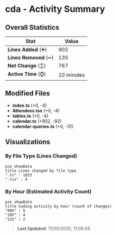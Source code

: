 # cda - Activity Summary 

## Overall Statistics

| Stat                   | Value                                                             |
| ---------------------- | ----------------------------------------------------------------- |
| **Lines Added** (➕)   | 902                                          |
| **Lines Removed** (➖) | 135                                        |
| **Net Change** (↕)    | 767                |
| **Active Time** (⌚)   | 10 minutes |


## Modified Files
- **index.ts** (+0, -4)
- **Attendees.tsx** (+0, -4)
- **tables.ts** (+0, -4)
- **calendar.ts** (+902, -92)
- **calendar-queries.ts** (+0, -31)

## Visualizations

### By File Type (Lines Changed)

```mermaid
pie showData
title Lines changed by file type
".ts" : 1033
".tsx" : 4
```

### By Hour (Estimated Activity Count)

```mermaid
pie showData
title Coding activity by hour (count of changes)
"09h" : 5
"10h" : 4
"11h" : 2
```


> **Last Updated:** 11/09/2025, 11:06:08